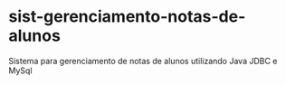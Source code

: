 # sist-gerenciamento-notas-de-alunos
Sistema para gerenciamento de notas de alunos utilizando Java JDBC e MySql
